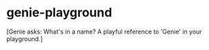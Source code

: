 # genie-playground

[Genie asks: What's in a name? A playful reference to 'Genie' in your playground.]